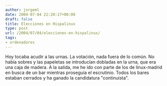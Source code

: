 ```yaml
---
author: jorgeml
date: 2004-07-04 22:20:17+00:00
draft: false
title: Elecciones en Hispalinux
type: post
url: /2004/07/04/elecciones-en-hispalinux/
tags:
- ordenadores
---
```


Hoy tocaba acudir a las urnas. La votación, nada fuera de lo común. No había sobres y las papeletas se introducían dobladas en la urna, que era una caja de madera. A la salida, me he ido con parte de los de linux-madrid en busca de un bar mientras proseguía el escrutinio. Todos los bares estaban cerrados y ha ganado la candidatura "continuista".
